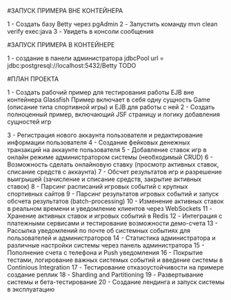 #ЗАПУСК ПРИМЕРА ВНЕ КОНТЕЙНЕРА

1 - Создать базу Betty через pgAdmin
2 - Запустить команду mvn clean verify exec:java
3 - Увидеть в консоли сообщения

#ЗАПУСК ПРИМЕРА В КОНТЕЙНЕРЕ

1 - создание в панели администратора jdbcPool
  url = jdbc:postgresql://localhost:5432/Betty
TODO

#ПЛАН ПРОЕКТА

1 - Создать рабочий пример для тестирования работы EJB вне контейнера Glassfish
 Пример включает в себя одну сущность Game (описание типа спортивной игры) и EJB для работы с ней
2 - Создать полноценный пример, включающий JSF страницу и логику добавления сущностей игр

3 - Регистрация нового аккаунта пользователя и редактирование информации пользователя
4 - Создание фейковых денежных транзакций на аккаунте пользователя
5 - Добавление ставок игр в онлайн режиме администратором системы (необходимый CRUD)
6 - Возможность сделать онлайновую ставку (просмотр активных ставок, списание средств с аккаунта)
7 - Обсчет результатов игр и разрешение выигрышей (зачисление и списание средств, закрытие активных ставок)
8 - Парсинг расписаний игровых событий с крупных спортивных сайтов
9 - Парсинг результатов игровых событий и запуск обсчета результатов (batch-processing)
10 - Изменение активных ставок в реальном времени и уведомление клиентов через WebSockets
11 - Хранение активных ставок и игровых событий в Redis
12 - Интеграция с платежными сервисами и тестирование возможности демо-счета
13 - Рассылка уведомлений по почте об системных событиях для пользователей и администраторов
14 - Статистика администратора и различные настройки системы через панель администратора
15 - Пополнение счета с телефона и Push уведомления
16 - Покрытие тестами, логирование важных системых событий и введение системы в Continious Integration
17 - Тестирование отказоустойчивости на примере создание реплик
18 - Sharding and Partitioning
19 - Развертывание системы и бета-тестирование
20 - Создание лендинга и запуск системы в эксплуатацию
